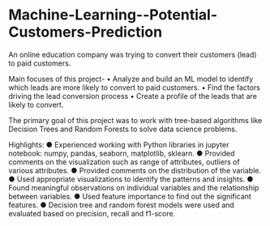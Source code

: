 # Machine-Learning--Potential-Customers-Prediction

An online education company was trying to convert their customers (lead) to paid customers. 

Main focuses of this project-
  • Analyze and build an ML model to identify which leads are more likely to convert to paid customers.
  • Find the factors driving the lead conversion process 
  • Create a profile of the leads that are likely to convert. 

The primary goal of this project was to work with tree-based algorithms like Decision Trees and Random Forests to solve data science problems. 

Highlights: 
  ● Experienced working with Python libraries in jupyter notebook: numpy, pandas, seaborn, matplotlib, sklearn. 
  ● Provided comments on the visualization such as range of attributes, outliers of various attributes.
  ● Provided comments on the distribution of the variable.
  ● Used appropriate visualizations to identify the patterns and insights. 
  ● Found meaningful observations on individual variables and the relationship between variables. 
  ● Used feature importance to find out the significant features. 
  ● Decision tree and random forest models were used and evaluated based on precision, recall and f1-score.
